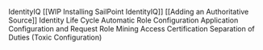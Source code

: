 IdentityIQ
[[WIP Installing SailPoint IdentityIQ]]
[[Adding an Authoritative Source]]
Identity Life Cycle
Automatic Role Configuration
Application Configuration and Request
Role Mining
Access Certification
Separation of Duties (Toxic Configuration)